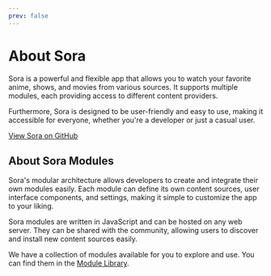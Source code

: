 ```yaml
---
prev: false
---
```


# About Sora

Sora is a powerful and flexible app that allows you to watch your favorite anime, shows, and movies from various sources. It supports multiple modules, each providing access to different content providers.

Furthermore, Sora is designed to be user-friendly and easy to use, making it accessible for everyone, whether you're a developer or just a casual user.

[View Sora on GitHub](https://github.com/cranci1/Sora)

## About Sora Modules

Sora's modular architecture allows developers to create and integrate their own modules easily. Each module can define its own content sources, user interface components, and settings, making it simple to customize the app to your liking.

Sora modules are written in JavaScript and can be hosted on any web server. They can be shared with the community, allowing users to discover and install new content sources easily.

We have a collection of modules available for you to explore and use. You can find them in the [Module Library](https://library.cufiy.net/).